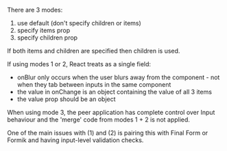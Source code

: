 There are 3 modes:

1. use default (don't specify children or items)
2. specify items prop
3. specify children prop

If both items and children are specified then children is used.

If using modes 1 or 2, React treats as a single field:
- onBlur only occurs when the user blurs away from the component - not when they tab between inputs in the same component
- the value in onChange is an object containing the value of all 3 items
- the value prop should be an object

When using mode 3, the peer application has complete control over Input behaviour and the 'merge' code from modes 1 + 2 is not applied.

One of the main issues with (1) and (2) is pairing this with Final Form or Formik and having input-level validation checks.
